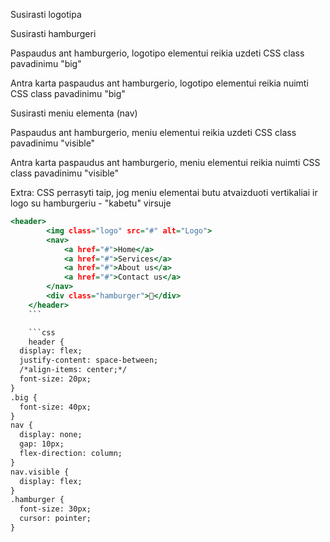 Susirasti logotipa

Susirasti hamburgeri

Paspaudus ant hamburgerio, logotipo elementui reikia uzdeti CSS class pavadinimu "big"

Antra karta paspaudus ant hamburgerio, logotipo elementui reikia nuimti CSS class pavadinimu "big"

Susirasti meniu elementa (nav)

Paspaudus ant hamburgerio, meniu elementui reikia uzdeti CSS class pavadinimu "visible"

Antra karta paspaudus ant hamburgerio, meniu elementui reikia nuimti CSS class pavadinimu "visible"

Extra: CSS perrasyti taip, jog meniu elementai butu atvaizduoti vertikaliai ir logo su hamburgeriu - "kabetu" virsuje

````index.html
<header>
        <img class="logo" src="#" alt="Logo">
        <nav>
            <a href="#">Home</a>
            <a href="#">Services</a>
            <a href="#">About us</a>
            <a href="#">Contact us</a>
        </nav>
        <div class="hamburger">🍔</div>
    </header>
    ```

    ```css
    header {
  display: flex;
  justify-content: space-between;
  /*align-items: center;*/
  font-size: 20px;
}
.big {
  font-size: 40px;
}
nav {
  display: none;
  gap: 10px;
  flex-direction: column;
}
nav.visible {
  display: flex;
}
.hamburger {
  font-size: 30px;
  cursor: pointer;
}
````
